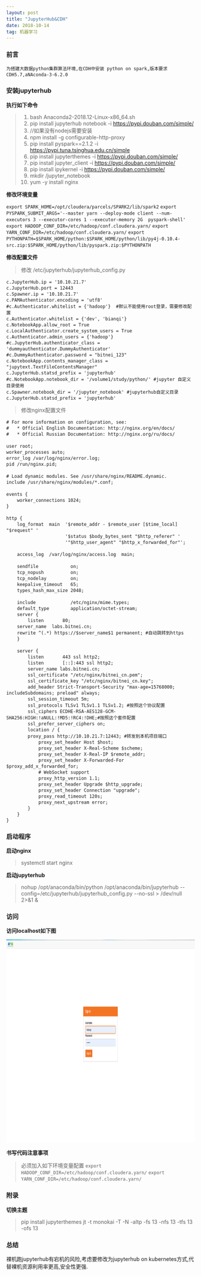 ```yaml
---
layout: post
title: "JupyterHub&CDH"
date: 2018-10-14   
tag: 机器学习
---
```


### 前言
    
	为搭建大数据python集群算法环境,在CDH中安装 python on spark,版本要求CDH5.7,aNAconda-3-6.2.0

### 安装jupyterhub

**执行如下命令**

>1.  bash Anaconda2-2018.12-Linux-x86_64.sh
>2.  pip install jupyterhub notebook -i https://pypi.douban.com/simple/
>3.  //如果没有nodejs需要安装
>4.  npm install -g configurable-http-proxy
>5.  pip install pyspark==2.1.2 -i https://pypi.tuna.tsinghua.edu.cn/simple
>6.  pip install jupyterthemes -i https://pypi.douban.com/simple/
>7.  pip install  jupyter_client -i https://pypi.douban.com/simple/
>8.  pip install ipykernel -i https://pypi.douban.com/simple/
>9.  mkdir /jupyter_notebook
>10. yum -y install nginx
  
**修改环境变量**

`export SPARK_HOME=/opt/cloudera/parcels/SPARK2/lib/spark2`
`export PYSPARK_SUBMIT_ARGS='--master yarn --deploy-mode client --num-executors 3 --executor-cores 1 --executor-memory 2G  pyspark-shell'`
`export HADOOP_CONF_DIR=/etc/hadoop/conf.cloudera.yarn/`
`export YARN_CONF_DIR=/etc/hadoop/conf.cloudera.yarn/`
`export PYTHONPATH=$SPARK_HOME/python:$SPARK_HOME/python/lib/py4j-0.10.4-src.zip:$SPARK_HOME/python/lib/pyspark.zip:$PYTHONPATH`
 
**修改配置文件**

> 修改 /etc/jupyterhub/jupyterhub_config.py
>

  ```
  c.JupyterHub.ip = '10.10.21.7'
  c.JupyterHub.port = 12443
  c.Spawner.ip = '10.10.21.7'
  c.PAMAuthenticator.encoding = 'utf8'
  #c.Authenticator.whitelist = {'hadoop'}  #默认不能使用root登录，需要修改配置
  c.Authenticator.whitelist = {'dev', 'bianqi'} 
  c.NotebookApp.allow_root = True
  c.LocalAuthenticator.create_system_users = True
  c.Authenticator.admin_users = {'hadoop'}
  #c.JupyterHub.authenticator_class = 'dummyauthenticator.DummyAuthenticator'
  #c.DummyAuthenticator.password = "bitnei_123"
  c.NotebookApp.contents_manager_class = "jupytext.TextFileContentsManager"
  c.JupyterHub.statsd_prefix = 'jupyterhub'
  #c.NotebookApp.notebook_dir = '/volume1/study/python/' #jupyter 自定义目录使用
  c.Spawner.notebook_dir = '/jupyter_notebook' #jupyterhub自定义目录
  c.JupyterHub.statsd_prefix = 'jupyterhub'
  ```

> 修改nginx配置文件
>


```
# For more information on configuration, see:
#   * Official English Documentation: http://nginx.org/en/docs/
#   * Official Russian Documentation: http://nginx.org/ru/docs/

user root;
worker_processes auto;
error_log /var/log/nginx/error.log;
pid /run/nginx.pid;

# Load dynamic modules. See /usr/share/nginx/README.dynamic.
include /usr/share/nginx/modules/*.conf;

events {
    worker_connections 1024;
}

http {
    log_format  main  '$remote_addr - $remote_user [$time_local] "$request" '
                      '$status $body_bytes_sent "$http_referer" '
                      '"$http_user_agent" "$http_x_forwarded_for"';

    access_log  /var/log/nginx/access.log  main;

    sendfile            on;
    tcp_nopush          on;
    tcp_nodelay         on;
    keepalive_timeout   65;
    types_hash_max_size 2048;

    include             /etc/nginx/mime.types;
    default_type        application/octet-stream;
    server {
        listen       80;
	server_name  labs.bitnei.cn;
	rewrite ^(.*) https://$server_name$1 permanent; #自动跳转到https
    }

    server {
        listen       443 ssl http2;
        listen       [::]:443 ssl http2;
        server_name labs.bitnei.cn;
        ssl_certificate "/etc/nginx/bitnei_cn.pem";
        ssl_certificate_key "/etc/nginx/bitnei_cn.key";
        add_header Strict-Transport-Security "max-age=15768000; includeSubdomains; preload" always;
        ssl_session_timeout 5m;
        ssl_protocols TLSv1 TLSv1.1 TLSv1.2; #按照这个协议配置
        ssl_ciphers ECDHE-RSA-AES128-GCM-SHA256:HIGH:!aNULL:!MD5:!RC4:!DHE;#按照这个套件配置
        ssl_prefer_server_ciphers on;
        location / {
	    proxy_pass http://10.10.21.7:12443; #转发到本机项目端口
            proxy_set_header Host $host;
            proxy_set_header X-Real-Scheme $scheme;
            proxy_set_header X-Real-IP $remote_addr;
            proxy_set_header X-Forwarded-For $proxy_add_x_forwarded_for;
            # WebSocket support
            proxy_http_version 1.1;
            proxy_set_header Upgrade $http_upgrade;
            proxy_set_header Connection "upgrade";
            proxy_read_timeout 120s;
            proxy_next_upstream error; 
        }
    }
}
```

### 启动程序


**启动nginx**

> systemctl start nginx

**启动jupyterhub**

> nohup /opt/anaconda/bin/python /opt/anaconda/bin/jupyterhub --config=/etc/jupyterhub/jupyterhub_config.py --no-ssl > /dev/null 2>&1 &

### 访问

**访问localhost如下图**

<div align="left">
<img src="/images/posts/jupyterhub/screen.png" height="540" width="1180" />
</div>

**书写代码注意事项**

>  必须加入如下环境变量配置
`export HADOOP_CONF_DIR=/etc/hadoop/conf.cloudera.yarn/`
`export YARN_CONF_DIR=/etc/hadoop/conf.cloudera.yarn/` 

### 附录

**切换主题**

>  pip install jupyterthemes
>  jt -t monokai -T -N -altp -fs 13 -nfs 13 -tfs 13 -ofs 13

### 总结
  
  裸机跑jupyterhub有宕机的风险,考虑要修改为jupyterhub on kubernetes方式,代替裸机资源利用率更高,安全性更强.

